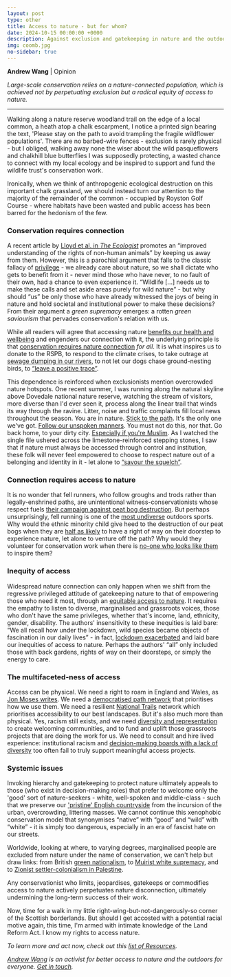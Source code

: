 ```yaml
---
layout: post
type: other
title: Access to nature - but for whom?
date: 2024-10-15 00:00:00 +0000
description: Against exclusion and gatekeeping in nature and the outdoors
img: coomb.jpg
no-sidebar: true
---
```


**Andrew Wang** \| Opinion

_Large-scale conservation relies on a nature-connected population, which is achieved not by perpetuating exclusion but a radical equity of access to nature._

---

Walking along a nature reserve woodland trail on the edge of a local common, a heath atop a chalk escarpment, I notice a printed sign bearing the text, 'Please stay on the path to avoid trampling the fragile wildflower populations'. There are no barbed-wire fences - exclusion is rarely physical - but I obliged, walking away none the wiser about the wild pasqueflowers and chalkhill blue butterflies I was supposedly protecting, a wasted chance to connect with my local ecology and be inspired to support and fund the wildlife trust's conservation work.

  

Ironically, when we think of anthropogenic ecological destruction on this important chalk grassland, we should instead turn our attention to the majority of the remainder of the common - occupied by Royston Golf Course - where habitats have been wasted and public access has been barred for the hedonism of the few.

### Conservation requires connection

A recent article by [Lloyd et al. in _The Ecologist_](https://theecologist.org/2024/jul/16/right-roam-whom) promotes an “improved understanding of the rights of non-human animals” by keeping us away from them. However, this is a parochial argument that falls to the classic fallacy of [privilege](https://greenjobsfornature.org/news-blog/accessibility-and-privilege-in-the-environmental-sector/) - we already care about nature, so we shall dictate who gets to benefit from it - never mind those who have never, to no fault of their own, had a chance to even experience it. “Wildlife \[...\] needs _us_ to make these calls and set aside areas purely for wild nature” - but why should “us” be only those who have already witnessed the joys of being in nature and hold societal and institutional power to make these decisions? From their argument a _green supremacy_ emerges: a rotten _green saviourism_ that pervades conservation's relation with us.

  

While all readers will agree that accessing nature [benefits our health and wellbeing](https://www.ramblers.org.uk/news/ramblers-research-reveals-wellbeing-value-our-paths) and engenders our connection with it, the underlying principle is that [conservation requires nature connection](https://link.springer.com/article/10.1007/s13280-022-01744-w) _for all_. It is what inspires us to donate to the RSPB, to respond to the climate crises, to take outrage at [sewage dumping in our rivers](https://www.sas.org.uk/water-quality/water-quality-facts-and-figures/), to not let our dogs chase ground-nesting birds, to [“leave a positive trace”](https://www.thegreatoutdoorsmag.com/opinion/opinion-leave-no-trace/).

  

This dependence is reinforced when exclusionists mention overcrowded nature hotspots. One recent summer, I was running along the natural skyline above Dovedale national nature reserve, watching the stream of visitors, more diverse than I'd ever seen it, process along the linear trail that winds its way through the ravine. Litter, noise and traffic complaints fill local news throughout the season. You are in nature. [Stick to the path](https://www.theguardian.com/uk-news/2020/dec/17/savour-the-squelch-and-stick-to-paths-to-protect-beauty-spots-walkers-urged). It's the only one we've got. [Follow our unspoken manners](https://www.telegraph.co.uk/women/life/real-countryside-code-locals-like-want-daytrippers-know/). You must not do this, nor that. Go back home, to your dirty city. [Especially if you're Muslim](https://www.derbytelegraph.co.uk/news/local-news/hundreds-invited-to-dovedale-event-5503271). As I watched the single file ushered across the limestone-reinforced stepping stones, I saw that if nature must always be accessed through control and institution, these folk will never feel empowered to choose to respect nature out of a belonging and identity in it - let alone to [“savour the squelch”](https://www.theguardian.com/uk-news/2020/dec/17/savour-the-squelch-and-stick-to-paths-to-protect-beauty-spots-walkers-urged).

### Connection requires access to nature

It is no wonder that fell runners, who follow groughs and trods rather than legally-enshrined paths, are unintentional witness-conservationists whose respect fuels [their campaign against peat bog destruction](https://thegreenrunners.com/why-fell-runners-peatland-habitat-is-a-powerful-resource-for-meaningful-climate-action/). But perhaps unsurprisingly, fell running is one of the [most undiverse](https://eseaoutdoorsuk.github.io/2024-bmc-summit/) outdoors sports. Why would the ethnic minority child give heed to the destruction of our peat bogs when they are [half as likely](https://www.ramblers.org.uk/who-has-access-our-paths) to have a right of way on their doorstep to experience nature, let alone to venture off the path? Why would they volunteer for conservation work when there is [no-one who looks like them](https://www.discoverwildlife.com/people/what-is-the-conservation-industry-doing-to-address-its-lack-of-diversity) to inspire them?

### Inequity of access

Widespread nature connection can only happen when we shift from the regressive privileged attitude of gatekeeping nature to that of empowering those who need it most, through an [equitable access to nature](https://www.thegreatoutdoorsmag.com/news/creator-of-the-month-nadia-shaikh/). It requires the empathy to listen to diverse, marginalised and grassroots voices, those who don't have the same privileges, whether that's income, land, ethnicity, gender, disability. The authors' insensitivity to these inequities is laid bare: “We all recall how under the lockdown, wild species became objects of fascination in our daily lives” - in fact, [lockdown exacerbated](https://theconversation.com/parks-and-green-spaces-helped-us-get-through-lockdown-but-not-everyone-has-equal-access-157308) and laid bare our inequities of access to nature. Perhaps the authors' “all” only included those with back gardens, rights of way on their doorsteps, or simply the energy to care.

### The multifaceted-ness of access

Access can be physical. We need a right to roam in England and Wales, as [Jon Moses writes](https://theecologist.org/2024/aug/02/roam-rights-have-their-limits). We need a [democratised path network](https://andrewwango.github.io/prow-map-about/) that prioritises how we use them. We need a resilient [National Trails](https://www.nationaltrails.uk/) network which prioritises accessibility to our best landscapes. But it's also much more than physical. Yes, racism still exists, and we need [diversity and representation](https://www.discoverwildlife.com/people/what-is-the-conservation-industry-doing-to-address-its-lack-of-diversity) to create welcoming communities, and to fund and uplift those grassroots projects that are doing the work for us. We need to consult and hire lived experience: institutional racism and [decision-making boards with a lack of diversity](https://www.theguardian.com/environment/2024/sep/13/bloated-boards-that-oversee-englands-national-parks-mostly-white-and-male) too often fail to truly support meaningful access projects.

  

### Systemic issues

Invoking hierarchy and gatekeeping to protect nature ultimately appeals to those (who exist in decision-making roles) that prefer to welcome only the 'good' sort of nature-seekers - white, well-spoken and middle-class - such that we preserve our ['pristine' English countryside](https://anitakerwinnye.substack.com/p/why-i-am-no-longer-talking-about) from the incursion of the urban, overcrowding, littering masses.  We cannot continue this xenophobic conservation model that synonymises “native” with “good” and “wild” with “white” - it is simply too dangerous, especially in an era of fascist hate on our streets.

  

Worldwide, looking at where, to varying degrees, marginalised people are excluded from nature under the name of conservation, we can't help but draw links: from British [green nationalism](https://theconversation.com/green-nationalism-how-the-far-right-could-learn-to-love-the-environment-76035), to [Muirist white supremacy](https://theconversation.com/american-environmentalisms-racist-roots-have-shaped-global-thinking-about-conservation-143783), and to [Zionist settler-colonialism in Palestine](https://capiremov.org/en/analysis/how-have-the-forests-of-israel-swallowed-our-unpopulated-land/).

  

Any conservationist who limits, jeopardises, gatekeeps or commodifies access to nature actively perpetuates nature disconnection, ultimately undermining the long-term success of their work.

  

Now, time for a walk in my little right-wing-but-not-dangerously-so corner of the Scottish borderlands. But should I get accosted with a potential racial motive again, this time, I'm armed with intimate knowledge of the Land Reform Act. I know my rights to access nature.


_To learn more and act now, check out this [list of Resources](https://eseaoutdoorsuk.github.io/resources/)._

_[Andrew Wang](https://linktr.ee/andrew.wang) is an activist for better access to nature and the outdoors for everyone. [Get in touch](https://andrewwango.github.io/about#get-in-touch)._